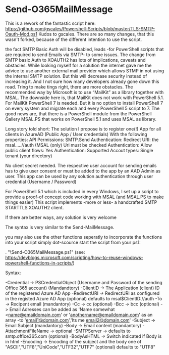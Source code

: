 # Send-O365MailMessage

This is a rework of the fantastic script here: https://github.com/gscales/Powershell-Scripts/blob/master/TLS-SMTP-Oauth-Mod.ps1
Kudos to gscales. 
There are so many changes, that this wasn't forked, because of the different intention to use the script.

the fact SMTP Basic Auth will be disabled, leads -for PowerShell scripts that are required to send Emails via SMTP- to some issues.
The change from SMTP basic Auth to XOAUTH2 has lots of implications, caveats and obstacles.
While looking myself for a solution the internet gave me the advice to use another external mail provider which allows STMP  in not using the internal SMTP solution. But this will decrease security instead of increasing it. And I not sure how many developers already gone down this road.
Tring to make tings right, there are more obstacles.
The recommended way by Microsoft is to use “MailKit” as a library together with MSAL. The downside here is, that MailKit does not work with PowerShell 5.1. For MailKit PowerShell 7 is needed. But it is no option to install PowerShell 7 on every system and migrate each and every PowerShell 5 script to 7.
The good news are, that there is a PowerShell module from the PowerShell Gallery MSAL.PS that works on PowerShell 5.1 and uses MSAL as library.

Long story told short:
The solution I propose is to register one(!) App for all clients in AzureAD (Public App / User credentials)
With the following properties:
API Permissions: SMTP.Send
Authentication: Redirect URI: the msal.....//auth (MSAL (only) Uri must be checked
Authentication: Allow public client flows: Yes
Authentication: Supported Accout types: Single tenant (your directory)

No client secret needed.
The respective user account for sending emails has to give user consent or must be added to the app by an AAD Admin as user.
This app can be used by any solution authentication through user credential (Username / Password)

For PowerShell 5.1 which is included in every Windows, I set up a script to provide a proof-of concept code working with MSAL (and MSAL.PS to make things easier)
This script implements -more or less- a handcrafted SMTP STARTTLS XOAUTH2 client.

If there are better ways, any solution is very welcome


The syntax is very similar to the Send-MailMessage.

you may also use the other functions seperatly
to incorporate the functions into your script simply dot-scource start the script from your ps1:

. "<path ti script>\Send-O365MailMessage.ps1" (see: https://devblogs.microsoft.com/scripting/how-to-reuse-windows-powershell-functions-in-scripts/)


Syntax:
 
 -Credential  -> PSCredentialObject (Username and Password of the sending Office 365 account) (Mandandtory)
 -ClientID    -> The Application (client) ID of the registered Azure AD App
 -RedirectURI -> RedirectURI as configured in the registed Azure AD App (optional) defaults to msal$ClientID://auth
 -To  	      -> Recipent email (mandantory)
 -Cc          -> cc (optional)
 -Bcc         -> bcc (optional)
              -> Email Adresses can be added as 'Name somewhat <name@emaildomain.com' or 'anothername@emaildomain.com' as an array -to 'email1@domain.com','Its me <email2@domain.com>'
 -Subject     -> Email Subject (mandantory)
 -Body        -> Email content (mandantory)
 -AttachmentFileName -> optional
 -SMTPServer  -> defaults to smtp.office365.com (optional)
 -BodyAsHTML  -> Switch indicated if Body is in html
 -Encoding    -> Encoding of the subject and the body one of "ASCII","UTF8","UniCode","UTF32","UTF7" (optional) defaults to "UTF8"

